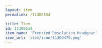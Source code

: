 ```yaml
---
layout: item
permalink: /11300534

title: Item
id: 11300534
item_name: 'Frenzied Desolation Headgear'
icon_url: 'item/icon/11300479.png'
---
```

